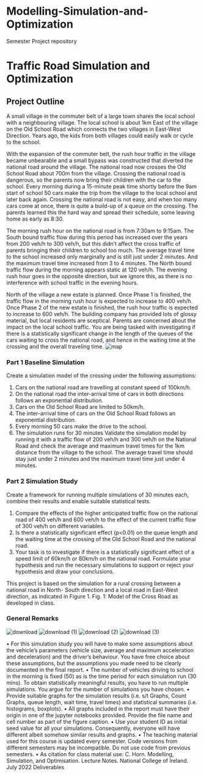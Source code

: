 # Modelling-Simulation-and-Optimization
Semester Project repository

# Traffic Road Simulation and Optimization

## Project Outline

A small village in the commuter belt of a large town shares the local school with a
neighbouring village. The local school is about 1km East of the village on the Old School
Road which connects the two villages in East-West Direction. Years ago, the kids from both
villages could easily walk or cycle to the school.

With the expansion of the commuter belt, the rush hour traffic in the village became
unbearable and a small bypass was constructed that diverted the national road around the
village. The national road now crosses the Old School Road about 700m from the village.
Crossing the national road is dangerous, so the parents now bring their children with the car
to the school. Every morning during a 15-minute peak time shortly before the 9am start of
school 50 cars make the trip from the village to the local school and later back again.
Crossing the national road is not easy, and when too many cars come at once, there is quite
a build-up of a queue on the crossing. The parents learned this the hard way and spread
their schedule, some leaving home as early as 8:30.

The morning rush hour on the national road is from 7:30am to 9:15am. The South bound
traffic flow during this period has increased over the years from 200 veh/h to 300 veh/h, but
this didn’t affect the cross traffic of parents bringing their children to school too much. The
average travel time to the school increased only marginally and is still just under 2 minutes.
And the maximum travel time increased from 3 to 4 minutes. The North bound traffic flow
during the morning appears static at 120 veh/h. The evening rush hour goes in the opposite
direction, but we ignore this, as there is no interference with school traffic in the evening
hours.

North of the village a new estate is planned. Once Phase 1 is finished, the traffic flow in the
morning rush hour is expected to increase to 400 veh/h. Once Phase 2 of the new estate is
finished, the rush hour traffic is expected to increase to 600 veh/h. The building company
has provided lots of glossy material, but local residents are sceptical. Parents are concerned
about the impact on the local school traffic. You are being tasked with investigating if there
is a statistically significant change in the length of the queues of the cars waiting to cross
the national road, and hence in the waiting time at the crossing and the overall traveling
time.                                                                                    ![map](https://user-images.githubusercontent.com/98535942/218255324-f96f0f05-0a6c-4ab8-a9aa-e591ab801b57.png)                              

### Part 1 Baseline Simulation

Create a simulation model of the crossing under the following assumptions:
1. Cars on the national road are travelling at constant speed of 100km/h.
2. On the national road the inter-arrival time of cars in both directions follows an
exponential distribution.
3. Cars on the Old School Road are limited to 50km/h.
4. The inter-arrival time of cars on the Old School Road follows an exponential distribution.
5. Every morning 50 cars make the drive to the school.
6. The simulation runs for 30 minutes
Validate the simulation model by running it with a traffic flow of 200 veh/h and 300 veh/h on the
National Road and check the average and maximum travel times for the 1km distance from the
village to the school. The average travel time should stay just under 2 minutes and the maximum
travel time just under 4 minutes.

### Part 2 Simulation Study
Create a framework for running multiple simulations of 30 minutes each, combine their results
and enable suitable statistical tests.
1. Compare the effects of the higher anticipated traffic flow on the national road of 400
veh/h and 600 veh/h to the effect of the current traffic flow of 300 veh/h on different
variables.
2. Is there a statistically significant effect (p<0.01) on the queue length and the waiting time
at the crossing of the Old School Road and the national road.
3. Your task is to investigate if there is a statistically significant effect of a speed limit of
60km/h or 80km/h on the national road. Formulate your hypothesis and run the
necessary simulations to support or reject your hypothesis and draw your conclusions.

This project is based on the simulation for a rural crossing between a national road in North-
South direction and a local road in East-West direction, as indicated in Figure 1.
Fig. 1: Model of the Cross Road as developed in class. 

### General Remarks

![download](https://user-images.githubusercontent.com/98535942/218255350-d50677b7-4b7c-4d89-8441-3d0bd5eafca6.png)
![download (1)](https://user-images.githubusercontent.com/98535942/218255351-3c3920b1-b9da-4c34-aa01-2cd17fca4b78.png)
![download (2)](https://user-images.githubusercontent.com/98535942/218255352-73dfc387-2147-496e-bf0a-97425296e6da.png)
![download (3)](https://user-images.githubusercontent.com/98535942/218255353-66a5aa08-ee7e-4003-95cb-58f498f3ac42.png)


• For this simulation study you will have to make some assumptions about the
vehicle’s parameters (vehicle size, average and maximum acceleration and
deceleration) and the driver’s behaviour. You have free choice about these
assumptions, but the assumptions you made need to be clearly documented in the
final report.
• The number of vehicles driving to school in the morning is fixed (50) as is the time
period for each simulation run (30 mins). To obtain statistically meaningful results,
you have to run multiple simulations. You argue for the number of simulations you
have chosen.
• Provide suitable graphs for the simulation results (i.e. s/t Graphs, Count Graphs,
queue length, wait time, travel times) and statistical summaries (i.e. histograms, boxplots).
• All graphs included in the report must have their origin in one of the jupyter
notebooks provided. Provide the file name and cell number as part of the figure
caption.
• Use your student ID as initial seed value for all your simulations. Consequently,
everyone will have different albeit somehow similar results and graphs.
• The teaching material used for this course is updated every semester. Code versions
from different semesters may be incompatible. Do not use code from previous
semesters.
• As citation for class material use: C. Horn. Modelling, Simulation, and Optimisation.
Lecture Notes. National College of Ireland. July 2022
Deliverables


